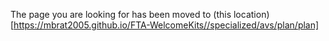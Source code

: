 The page you are looking for has been moved to (this location)[https://mbrat2005.github.io/FTA-WelcomeKits//specialized/avs/plan/plan]
